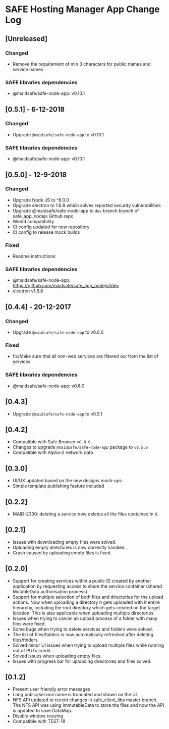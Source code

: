 # SAFE Hosting Manager App Change Log

## [Unreleased]
### Changed
- Remove the requirement of min 3 characters for public names and service names

### SAFE libraries dependencies
- @maidsafe/safe-node-app: v0.10.1

## [0.5.1] - 6-12-2018
### Changed
- Upgrade `@maidsafe/safe-node-app` to v0.10.1

### SAFE libraries dependencies
- @maidsafe/safe-node-app: v0.10.1

## [0.5.0] - 12-9-2018
### Changed
- Upgrade Node JS to ^8.0.0
- Upgrade electron to 1.8.8 which solves reported security vulnerabilities
- Upgrade @maidsafe/safe-node-app to `dev` branch branch of safe_app_nodejs Github repo
- WebId compatibility
- CI config updated for new repository
- CI config to release mock builds

### Fixed
- Readme instructions

### SAFE libraries dependencies
- @maidsafe/safe-node-app: https://github.com/maidsafe/safe_app_nodejs#dev
- electron v1.8.8

## [0.4.4] - 20-12-2017
### Changed
- Upgrade `@maidsafe/safe-node-app` to v0.6.0

### Fixed
- fix/Make sure that all non-web services are filtered out from the list of services

### SAFE libraries dependencies
- @maidsafe/safe-node-app: v0.6.0

## [0.4.3]

- Upgrade `@maidsafe/safe-node-app` to v0.5.1

## [0.4.2]

- Compatible with Safe Browser `v0.8.0`
- Changes to upgrade `@maidsafe/safe-node-app` package to `v0.5.0`
- Compatible with Alpha-2 network data

## [0.3.0]

- UI/UX updated based on the new designs mock-ups
- Simple template publishing feature included

## [0.2.2]

- MAID-2330: deleting a service now deletes all the files contained in it.

## [0.2.1]

- Issues with downloading empty files were solved.
- Uploading empty directories is now correctly handled.
- Crash caused by uploading empty files is fixed.

## [0.2.0]
- Support for creating services within a public ID created by another application by requesting access to share the service container (shared MutableData authorisation process).
- Support for multiple selection of both files and directories for the upload actions. Now when uploading a directory it gets uploaded with it entire hierarchy, including the root directory which gets created on the target location. This is also applicable when uploading multiple directories.
- Issues when trying to cancel an upload process of a folder with many files were fixed.
- Some bugs when trying to delete services and folders were solved.
- The list of files/folders is now automatically refreshed after deleting files/folders.
- Solved minor UI issues when trying to upload multiple files while running out of PUTs credit.
- Solved issues when uploading empty files.
- Issues with progress bar for uploading directories and files solved.

## [0.1.2]

- Present user friendly error messages
- Long public/service name is truncated and shown on the UI
- NFS API updated to recent changes in safe_client_libs master branch. The NFS API was using ImmutableData to store the files and now the API is updated to save DataMap.
- Disable window resizing
- Compatible with TEST-18
